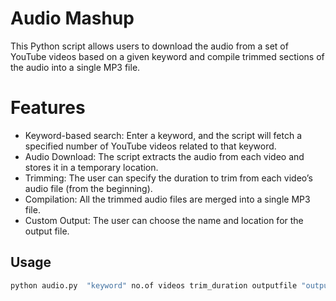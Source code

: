 # Audio Mashup
This Python script allows users to download the audio from a set of YouTube videos based on a given keyword and compile trimmed sections of the audio into a single MP3 file.

# Features
- Keyword-based search: Enter a keyword, and the script will fetch a specified number of YouTube videos related to that keyword.
- Audio Download: The script extracts the audio from each video and stores it in a temporary location.
- Trimming: The user can specify the duration to trim from each video’s audio file (from the beginning).
- Compilation: All the trimmed audio files are merged into a single MP3 file.
- Custom Output: The user can choose the name and location for the output file.

## Usage

```sh
python audio.py  "keyword" no.of videos trim_duration outputfile "output file location"
```

